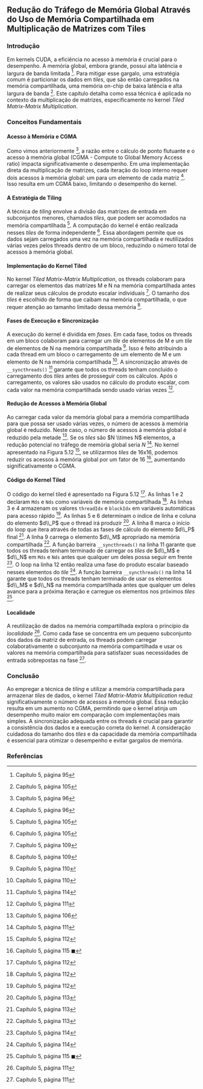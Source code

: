 ## Redução do Tráfego de Memória Global Através do Uso de Memória Compartilhada em Multiplicação de Matrizes com Tiles

### Introdução
Em kernels CUDA, a eficiência no acesso à memória é crucial para o desempenho. A memória global, embora grande, possui alta latência e largura de banda limitada [^95]. Para mitigar esse gargalo, uma estratégia comum é particionar os dados em *tiles*, que são então carregados na memória compartilhada, uma memória on-chip de baixa latência e alta largura de banda [^105]. Este capítulo detalha como essa técnica é aplicada no contexto da multiplicação de matrizes, especificamente no kernel *Tiled Matrix-Matrix Multiplication*.

### Conceitos Fundamentais

#### Acesso à Memória e CGMA
Como vimos anteriormente [^96], a razão entre o cálculo de ponto flutuante e o acesso à memória global (CGMA - Compute to Global Memory Access ratio) impacta significativamente o desempenho. Em uma implementação direta da multiplicação de matrizes, cada iteração do loop interno requer dois acessos à memória global: um para um elemento de cada matriz [^96]. Isso resulta em um CGMA baixo, limitando o desempenho do kernel.

#### A Estratégia de Tiling
A técnica de *tiling* envolve a divisão das matrizes de entrada em subconjuntos menores, chamados *tiles*, que podem ser acomodados na memória compartilhada [^105]. A computação do kernel é então realizada nesses *tiles* de forma independente [^105]. Essa abordagem permite que os dados sejam carregados uma vez na memória compartilhada e reutilizados várias vezes pelos threads dentro de um bloco, reduzindo o número total de acessos à memória global.

#### Implementação do Kernel Tiled
No kernel *Tiled Matrix-Matrix Multiplication*, os threads colaboram para carregar os elementos das matrizes M e N na memória compartilhada antes de realizar seus cálculos de produto escalar individuais [^109]. O tamanho dos *tiles* é escolhido de forma que caibam na memória compartilhada, o que requer atenção ao tamanho limitado dessa memória [^109].

#### Fases de Execução e Sincronização
A execução do kernel é dividida em *fases*. Em cada fase, todos os threads em um bloco colaboram para carregar um *tile* de elementos de M e um *tile* de elementos de N na memória compartilhada [^110]. Isso é feito atribuindo a cada thread em um bloco o carregamento de um elemento de M e um elemento de N na memória compartilhada [^110]. A sincronização através de `__syncthreads()` [^114] garante que todos os threads tenham concluído o carregamento dos *tiles* antes de prosseguir com os cálculos. Após o carregamento, os valores são usados no cálculo do produto escalar, com cada valor na memória compartilhada sendo usado várias vezes [^111].

#### Redução de Acessos à Memória Global
Ao carregar cada valor da memória global para a memória compartilhada para que possa ser usado várias vezes, o número de acessos à memória global é reduzido. Neste caso, o número de acessos à memória global é reduzido pela metade [^106]. Se os *tiles* são $N \\times N$ elementos, a redução potencial no tráfego de memória global seria $N$ [^111]. No kernel apresentado na Figura 5.12 [^112], se utilizarmos *tiles* de 16x16, podemos reduzir os acessos à memória global por um fator de 16 [^115], aumentando significativamente o CGMA.

#### Código do Kernel Tiled
O código do kernel tiled é apresentado na Figura 5.12 [^112]. As linhas 1 e 2 declaram `Mds` e `Nds` como variáveis de memória compartilhada [^112]. As linhas 3 e 4 armazenam os valores `threadIdx` e `blockIdx` em variáveis automáticas para acesso rápido [^112]. As linhas 5 e 6 determinam o índice de linha e coluna do elemento $d\\_P$ que o thread irá produzir [^113]. A linha 8 marca o início do loop que itera através de todas as fases de cálculo do elemento $d\\_P$ final [^113]. A linha 9 carrega o elemento $d\\_M$ apropriado na memória compartilhada [^113]. A função barreira `__syncthreads()` na linha 11 garante que todos os threads tenham terminado de carregar os *tiles* de $d\\_M$ e $d\\_N$ em `Mds` e `Nds` antes que qualquer um deles possa seguir em frente [^114]. O loop na linha 12 então realiza uma fase do produto escalar baseado nesses elementos do *tile* [^114]. A função barreira `__syncthreads()` na linha 14 garante que todos os threads tenham terminado de usar os elementos $d\\_M$ e $d\\_N$ na memória compartilhada antes que qualquer um deles avance para a próxima iteração e carregue os elementos nos próximos *tiles* [^115].

#### Localidade
A reutilização de dados na memória compartilhada explora o princípio da *localidade* [^111]. Como cada fase se concentra em um pequeno subconjunto dos dados da matriz de entrada, os threads podem carregar colaborativamente o subconjunto na memória compartilhada e usar os valores na memória compartilhada para satisfazer suas necessidades de entrada sobrepostas na fase [^111].

### Conclusão
Ao empregar a técnica de *tiling* e utilizar a memória compartilhada para armazenar *tiles* de dados, o kernel *Tiled Matrix-Matrix Multiplication* reduz significativamente o número de acessos à memória global. Essa redução resulta em um aumento no CGMA, permitindo que o kernel atinja um desempenho muito maior em comparação com implementações mais simples. A sincronização adequada entre os threads é crucial para garantir a consistência dos dados e a execução correta do kernel. A consideração cuidadosa do tamanho dos *tiles* e da capacidade da memória compartilhada é essencial para otimizar o desempenho e evitar gargalos de memória.
### Referências
[^95]: Capítulo 5, página 95
[^96]: Capítulo 5, página 96
[^105]: Capítulo 5, página 105
[^106]: Capítulo 5, página 106
[^109]: Capítulo 5, página 109
[^110]: Capítulo 5, página 110
[^111]: Capítulo 5, página 111
[^112]: Capítulo 5, página 112
[^113]: Capítulo 5, página 113
[^114]: Capítulo 5, página 114
[^115]: Capítulo 5, página 115
$\blacksquare$
<!-- END -->
